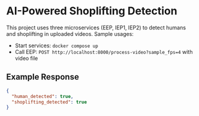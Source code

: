 # AI-Powered Shoplifting Detection

This project uses three microservices (EEP, IEP1, IEP2) to detect humans and shoplifting in uploaded videos.
Sample usages:

- Start services: `docker compose up`
- Call EEP: `POST http://localhost:8000/process-video?sample_fps=4` with video file

## Example Response

```json
{
  "human_detected": true,
  "shoplifting_detected": true
}
```
